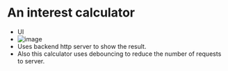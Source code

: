 # An interest calculator
- UI
- ![image](https://github.com/Basant-Chahar-2003/dynamic-interest-calculator-with-debouncing/assets/118425415/e0de0eb0-2bfb-469c-8282-39cab355cf1c)
- Uses backend http server to show the result.
- Also this calculator uses debouncing to reduce the number of requests to server.
